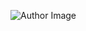 ![Author Image](IMAGE )                                                                                             
>
